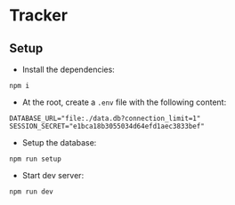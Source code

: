 # Tracker

## Setup

- Install the dependencies:

```
npm i
```

- At the root, create a `.env` file with the following content:

```
DATABASE_URL="file:./data.db?connection_limit=1"
SESSION_SECRET="e1bca18b3055034d64efd1aec3833bef"
```

- Setup the database:

```
npm run setup
```

- Start dev server:

```
npm run dev
```

